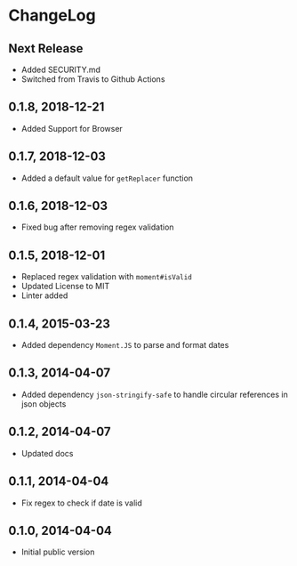 # ChangeLog

## Next Release
- Added SECURITY.md
- Switched from Travis to Github Actions

## 0.1.8, 2018-12-21
- Added Support for Browser

## 0.1.7, 2018-12-03
- Added a default value for `getReplacer` function

## 0.1.6, 2018-12-03
- Fixed bug after removing regex validation

## 0.1.5, 2018-12-01
- Replaced regex validation with `moment#isValid` 
- Updated License to MIT
- Linter added

## 0.1.4, 2015-03-23
- Added dependency `Moment.JS` to parse and format dates

## 0.1.3, 2014-04-07
- Added dependency `json-stringify-safe` to handle circular references in json objects

## 0.1.2, 2014-04-07
- Updated docs

## 0.1.1, 2014-04-04
- Fix regex to check if date is valid

## 0.1.0, 2014-04-04
- Initial public version
